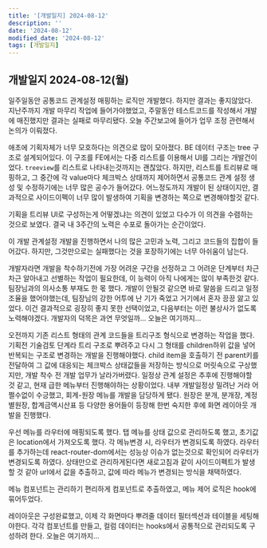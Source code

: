 ```yaml
---
title: '[개발일지] 2024-08-12'
description: ''
date: '2024-08-12'
modified_date: '2024-08-12'
tags: [개발일지]
---
```


## 개발일지 2024-08-12(월)

일주일동안 공통코드 관계설정 매핑하는 로직만 개발했다. 하지만 결과는 좋지않았다. 지난주까지 개발 마무리 작업에 들어가야했었고, 주말동안 테스트코드를 작성해서 개발에 매진했지만 결과는 실패로 마무리됐다. 오늘 주간보고에 들어가 업무 조정 관련해서 논의가 이뤄졌다.

애초에 기획자체가 너무 모호하다는 의견으로 많이 모아졌다. BE 데이터 구조는 tree 구조로 설계되어있다. 이 구조를 FE에서는 다중 리스트를 이용해서 UI를 그리는 개발건이었다. `treeview`를 리스트로 나타내는것까지는 괜찮았다. 하지만, 리스트를 트리뷰로 매핑하고, 그 중간에 각 value마다 체크박스 상태까지 제어하면서 공통코드 관계 설정 생성 및 수정하기에는 너무 많은 공수가 들어갔다. 어느정도까지 개발이 된 상태이지만, 결과적으로 사이드이펙이 너무 많이 발생하여 기획을 변경하는 쪽으로 변경해야할것 같다.

기획을 트리뷰 UI로 구성하는게 어떻겠냐는 의견이 있었고 다수가 이 의견을 수렴하는것으로 보였다. 결국 내 3주간의 노력은 수포로 돌아가는 순간이었다.

이 개발 관계설정 개발을 진행하면서 나의 많은 고민과 노력, 그리고 코드들의 집합이 들어갔다. 하지만, 그것만으로는 실패했다는 것을 포장하기에는 너무 아쉬움이 남는다.

개발자라면 개발을 착수하기전에 가장 어려운 구간을 선정하고 그 어려운 단계부터 차근차근 알아내고 선별하는 작업이 필요한데, 이 능력이 아직 나에게는 많이 부족한것 같다. 팀장님과의 의사소통 부재도 한 몫 했다. 개발이 안될것 같으면 바로 말씀을 드리고 일정 조율을 했어야했는데, 팀장님의 강한 어투에 난 기가 죽었고 거기에서 혼자 끙끙 앓고 있었다. 이건 결과적으로 굉장히 좋지 못한 선택이었고, 다음부터는 이런 불상사가 없도록 노력해야겠다. 개발자의 덕목은 과연 무엇일까... 오늘은 여기까지...


오전까지 기존 리스트 형태의 관계 코드들을 트리구조 형식으로 변경하는 작업을 했다. 기획전 기술검토 단계라 트리 구조로 뿌려주고 다시 그 형태를 children하위 값을 넣어 반복되는 구조로 변경하는 개발을 진행해야했다. child item을 호출하기 전 parent키를 전달하여 그 값에 대응되는 체크박스 상태값들을 저장하는 방식으로 머릿속으로 구상했지만, 개발 착수 전 개발 업무가 날라가버렸다. 일정상 관계 설정은 추후에 진행해야할 것 같고, 현재 급한 메뉴부터 진행해야하는 상황이었다. 내부 개발일정상 밀려난 거라 어쩔수없이 수긍했고, 회계-원장 메뉴를 개발을 담당하게 됐다. 원장은 분개, 분개장, 계정별원장, 합계금액시산표 등 다양한 용어들이 등장해 한번 숙지한 후에 화면 레이아웃 개발을 진행했다.

우선 메뉴를 라우터에 매핑되도록 했다. 탭 메뉴를 상태 값으로 관리하도록 했고, 초기값은 location에서 가져오도록 했다. 각 메뉴변경 시, 라우터가 변경되도록 하였다. 라우터를 추가하는데 react-router-dom에서는 성능상 이슈가 없는것으로 확인되어 라우터가 변경되도록 하였다. 상태만으로 관리하게된다면 새로고침과 같이 사이드이펙트가 발생할 것 같아 url에서 값을 추출하고, 값에 따라 메뉴가 변경되는 방식을 채택하였다. 

메뉴 컴포넌트는 관리하기 편리하게 컴포넌트로 추출하였고, 메뉴 제어 로직은 hook에 묶어두었다.

레이아웃은 구성완료했고, 이제 각 화면마다 뿌려줄 데이터 필터섹션과 테이블을 세팅해야한다. 각각 컴포넌트를 만들고, 컬럼 데이터는 hooks에서 공통적으로 관리되도록 구성하려 한다. 오늘은 여기까지...